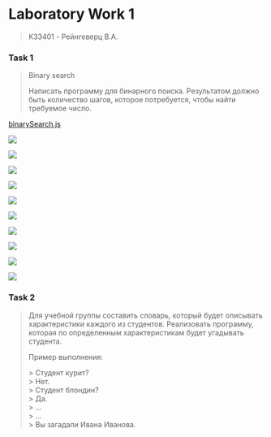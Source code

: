 # Laboratory Work 1
> K33401 - Рейнгеверц В.А.


### Task 1
> Binary search
>
> Написать программу для бинарного поиска. 
> Результатом должно быть количество шагов, которое потребуется, чтобы найти требуемое число.

[binarySearch.js](binarySearch.js)

![](https://i.imgur.com/5F3UCNZ.png)

![](https://i.imgur.com/RnQnyzf.png)

![](https://i.imgur.com/bZOjEIm.png)

![](https://i.imgur.com/TOMvJvm.png)

![](https://i.imgur.com/OUQyMDL.png)

![](https://i.imgur.com/plN8JAj.png)

![](https://i.imgur.com/VqPXk2o.png)

![](https://i.imgur.com/nlnFd0O.png)

![](https://i.imgur.com/t3WpqwC.png)

![](https://i.imgur.com/IzC0x5K.png)


### Task 2
> Для учебной группы составить словарь, который будет описывать характеристики каждого из студентов. 
> Реализовать программу, которая по определенным характеристикам будет угадывать студента.
>
> Пример выполнения:<br>
> 
> \> Студент курит?<br>
> \> Нет.<br>
> \> Студент блондин?<br>
> \> Да.<br>
> \> …<br>
> \> …<br>
> \> Вы загадали Ивана Иванова. <br>
